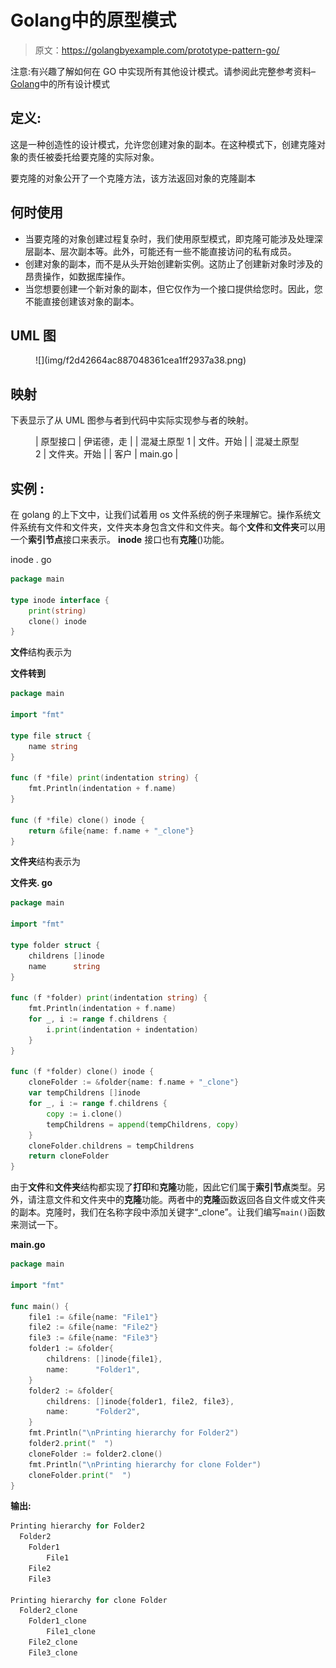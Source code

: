 # Golang中的原型模式

> 原文：<https://golangbyexample.com/prototype-pattern-go/>

注意:有兴趣了解如何在 GO 中实现所有其他设计模式。请参阅此完整参考资料–[Golang](https://golangbyexample.com/all-design-patterns-golang/)中的所有设计模式

## **定义:**

这是一种创造性的设计模式，允许您创建对象的副本。在这种模式下，创建克隆对象的责任被委托给要克隆的实际对象。

要克隆的对象公开了一个克隆方法，该方法返回对象的克隆副本

## **何时使用**

*   当要克隆的对象创建过程复杂时，我们使用原型模式，即克隆可能涉及处理深层副本、层次副本等。此外，可能还有一些不能直接访问的私有成员。
*   创建对象的副本，而不是从头开始创建新实例。这防止了创建新对象时涉及的昂贵操作，如数据库操作。
*   当您想要创建一个新对象的副本，但它仅作为一个接口提供给您时。因此，您不能直接创建该对象的副本。

## **UML 图**

<figure class="wp-block-image">![](img/f2d42664ac887048361cea1ff2937a38.png)</figure>

## **映射**

下表显示了从 UML 图参与者到代码中实际实现参与者的映射。

<figure class="wp-block-table is-style-stripes">

| 原型接口 | 伊诺德，走 |
| 混凝土原型 1 | 文件。开始 |
| 混凝土原型 2 | 文件夹。开始 |
| 客户 | main.go |

</figure>

## **实例** :

在 golang 的上下文中，让我们试着用 os 文件系统的例子来理解它。操作系统文件系统有文件和文件夹，文件夹本身包含文件和文件夹。每个**文件**和**文件夹**可以用一个**索引节点**接口来表示。 **inode** 接口也有**克隆**()功能。

inode . go

```go
package main

type inode interface {
    print(string)
    clone() inode
}
```

**文件**结构表示为

**文件转到**

```go
package main

import "fmt"

type file struct {
	name string
}

func (f *file) print(indentation string) {
	fmt.Println(indentation + f.name)
}

func (f *file) clone() inode {
	return &file{name: f.name + "_clone"}
} 
```

**文件夹**结构表示为

**文件夹. go**

```go
package main

import "fmt"

type folder struct {
	childrens []inode
	name      string
}

func (f *folder) print(indentation string) {
	fmt.Println(indentation + f.name)
	for _, i := range f.childrens {
		i.print(indentation + indentation)
	}
}

func (f *folder) clone() inode {
	cloneFolder := &folder{name: f.name + "_clone"}
	var tempChildrens []inode
	for _, i := range f.childrens {
		copy := i.clone()
		tempChildrens = append(tempChildrens, copy)
	}
	cloneFolder.childrens = tempChildrens
	return cloneFolder
} 
```

由于**文件**和**文件夹**结构都实现了**打印**和**克隆**功能，因此它们属于**索引节点**类型。另外，请注意文件和文件夹中的**克隆**功能。两者中的**克隆**函数返回各自文件或文件夹的副本。克隆时，我们在名称字段中添加关键字“_clone”。让我们编写`main()`函数来测试一下。

**main.go**

```go
package main

import "fmt"

func main() {
    file1 := &file{name: "File1"}
    file2 := &file{name: "File2"}
    file3 := &file{name: "File3"}
    folder1 := &folder{
        childrens: []inode{file1},
        name:      "Folder1",
    }
    folder2 := &folder{
        childrens: []inode{folder1, file2, file3},
        name:      "Folder2",
    }
    fmt.Println("\nPrinting hierarchy for Folder2")
    folder2.print("  ")
    cloneFolder := folder2.clone()
    fmt.Println("\nPrinting hierarchy for clone Folder")
    cloneFolder.print("  ")
}
```

**输出:**

```go
Printing hierarchy for Folder2
  Folder2
    Folder1
        File1
    File2
    File3

Printing hierarchy for clone Folder
  Folder2_clone
    Folder1_clone
        File1_clone
    File2_clone
    File3_clone
```